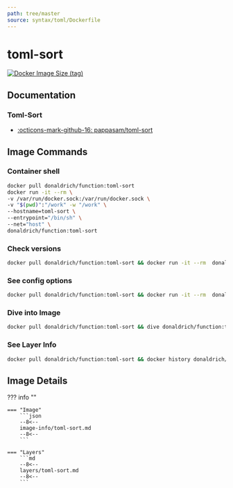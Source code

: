 ```yaml
---
path: tree/master
source: syntax/toml/Dockerfile
---
```


# toml-sort

[![Docker Image Size (tag)](https://img.shields.io/docker/image-size/donaldrich/function/toml-sort?color=blue&label=donaldrich/function:toml-sort&logo=docker&style=flat-square)](https://hub.docker.com/r/donaldrich/function/toml-sort)

## Documentation

### Toml-Sort

- [:octicons-mark-github-16: pappasam/toml-sort](https://github.com/pappasam/toml-sort)

## Image Commands

### Container shell

```sh
docker pull donaldrich/function:toml-sort
docker run -it --rm \
-v /var/run/docker.sock:/var/run/docker.sock \
-v "$(pwd)":"/work" -w "/work" \
--hostname=toml-sort \
--entrypoint="/bin/sh" \
--net="host" \
donaldrich/function:toml-sort
```

### Check versions

```sh
docker pull donaldrich/function:toml-sort && docker run -it --rm  donaldrich/function:toml-sort validate
```

### See config options

```sh
docker pull donaldrich/function:toml-sort && docker run -it --rm  donaldrich/function:toml-sort help
```

### Dive into Image

```sh
docker pull donaldrich/function:toml-sort && dive donaldrich/function:toml-sort
```

### See Layer Info

```sh
docker pull donaldrich/function:toml-sort && docker history donaldrich/function:toml-sort
```

## Image Details

??? info ""

    === "Image"
        ```json
        --8<--
        image-info/toml-sort.md
        --8<--
        ```

    === "Layers"
        ```md
        --8<--
        layers/toml-sort.md
        --8<--
        ```
